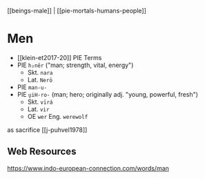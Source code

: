[[beings-male]] | [[pie-mortals-humans-people]]
# Men

- [[klein-et2017-20]] PIE Terms
- PIE `h₂nēr` ("man; strength, vital, energy")
	- Skt. `nara`
	- Lat. `Nerō`
- PIE `man-u-`
- PIE `u̯iH-ro-` (man; hero; originally adj. "young, powerful, fresh")
	- Skt. `vīrá`
	- Lat. `vir`
	- OE `wer` Eng. `werewolf`



as sacrifice [[j-puhvel1978]]

## Web Resources
https://www.indo-european-connection.com/words/man